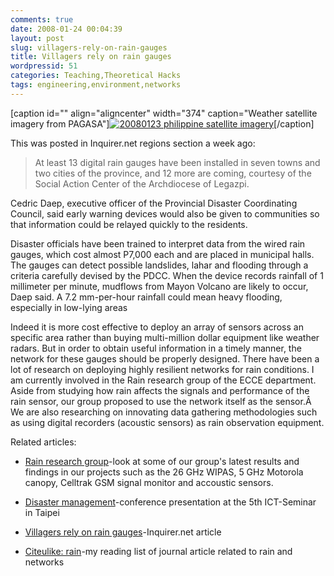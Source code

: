 ```yaml
---
comments: true
date: 2008-01-24 00:04:39
layout: post
slug: villagers-rely-on-rain-gauges
title: Villagers rely on rain gauges
wordpressid: 51
categories: Teaching,Theoretical Hacks
tags: engineering,environment,networks
---
```


[caption id="" align="aligncenter" width="374" caption="Weather satellite imagery from PAGASA"][![20080123 philippine satellite imagery](http://farm3.static.flickr.com/2332/2214776454_b0d19a4a2e.jpg)](http://www.flickr.com/photos/yecartes/2214776454/)[/caption]


This was posted in Inquirer.net regions section a week ago:





> At least 13 digital rain gauges have been installed in seven towns and two cities of the province, and 12 more are coming, courtesy of the Social Action Center of the Archdiocese of Legazpi.

Cedric Daep, executive officer of the Provincial Disaster Coordinating Council, said early warning devices would also be given to communities so that information could be relayed quickly to the residents.

Disaster officials have been trained to interpret data from the wired rain gauges, which cost almost P7,000 each and are placed in municipal halls. The gauges can detect possible landslides, lahar and flooding through a criteria carefully devised by the PDCC.
When the device records rainfall of 1 millimeter per minute, mudflows from Mayon Volcano are likely to occur, Daep said. A 7.2 mm-per-hour rainfall could mean heavy flooding, especially in low-lying areas


Indeed it is more cost effective to deploy an array of sensors across an specific area rather than buying multi-million dollar equipment like weather radars.  But in order to obtain useful information in a timely manner, the network for these gauges should be properly designed.  There have been a lot of research on deploying highly resilient networks for rain conditions.  I am currently involved in the Rain research group of the ECCE department.    Aside from studying how rain affects the signals and performance of the rain sensor, our group proposed to use the network itself as the sensor.Â   We are also researching on innovating data gathering methodologies such as using digital recorders (acoustic sensors) as rain observation equipment.

Related articles:



	
  * [Rain research group](http://ohm.ecce.admu.edu.ph/wiki/bin/view/Main/TropicalRain)-look at some of our group's latest results and findings in our projects such as the 26 GHz WIPAS, 5 GHz Motorola canopy, Celltrak GSM signal monitor and accoustic sensors.

	
  * [Disaster management](http://allan.88-mph.net/blog/entry/ict-asia-presentation/)-conference presentation at the 5th ICT-Seminar in Taipei

	
  * [Villagers rely on rain gauges](http://newsinfo.inquirer.net/inquirerheadlines/regions/view/20080116-112865/Villagers-rely-on-rain-gauges)-Inquirer.net article

	
  * [Citeulike: rain](http://www.citeulike.org/user/aespinosa/tag/rain)-my reading list of journal article related to rain and networks



